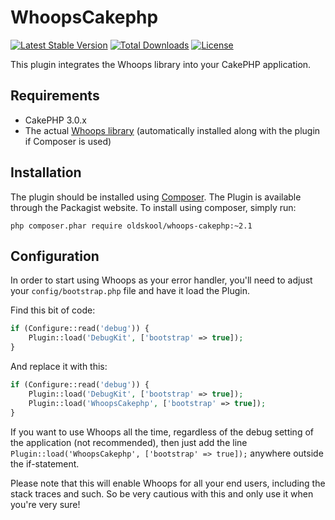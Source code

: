 WhoopsCakephp
=============

[![Latest Stable Version](https://poser.pugx.org/oldskool/whoops-cakephp/v/stable)](https://packagist.org/packages/oldskool/whoops-cakephp)
[![Total Downloads](https://poser.pugx.org/oldskool/whoops-cakephp/downloads)](https://packagist.org/packages/oldskool/whoops-cakephp)
[![License](https://poser.pugx.org/oldskool/whoops-cakephp/license)](https://packagist.org/packages/oldskool/whoops-cakephp)

This plugin integrates the Whoops library into your CakePHP application.

Requirements
------------

* CakePHP 3.0.x
* The actual [Whoops library](http://filp.github.io/whoops/) (automatically installed along with the plugin if Composer is used)

Installation
------------

The plugin should be installed using [Composer](https://getcomposer.org/).
The Plugin is available through the Packagist website. To install using composer, simply run:

```
php composer.phar require oldskool/whoops-cakephp:~2.1
```

Configuration
-------------

In order to start using Whoops as your error handler, you'll need to adjust your `config/bootstrap.php` file and have it load the Plugin.

Find this bit of code:

```php
if (Configure::read('debug')) {
	Plugin::load('DebugKit', ['bootstrap' => true]);
}
```

And replace it with this:

```php
if (Configure::read('debug')) {
    Plugin::load('DebugKit', ['bootstrap' => true]);
    Plugin::load('WhoopsCakephp', ['bootstrap' => true]);
}
```

If you want to use Whoops all the time, regardless of the debug setting of the application (not recommended),
then just add the line `Plugin::load('WhoopsCakephp', ['bootstrap' => true]);` anywhere outside the if-statement.

Please note that this will enable Whoops for all your end users, including the stack traces and such.
So be very cautious with this and only use it when you're very sure!
